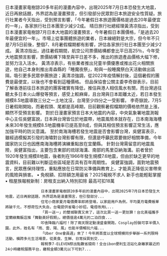 日本漫畫家竜樹諒20多年前的漫畫內容中，出現2025年7月日本恐發生大地震，近日再掀話題，外界認為是漫畫預言，但引發部分民眾對日本旅遊安全性質疑。旅行社業者今天指出，受到預言影響，「今年暑假日本旅遊團價格是過去20年最便宜的一年」，各家旅行社日本團至少減少2成。
晴日旅行社總經理黃清凉指出，受到日本漫畫家竜樹諒7月日本大地震的漫畫預言，今年暑假日本團價格，「是過去20年最便宜的一年」。市場上從事團體旅遊的業者，日本線絕對是大宗，但今年不只是7月5日前後，整個7、8月暑假檔期都有影響，評估各家旅行社日本團至少減少2成。
黃清凉指出，過往暑假期間，航空公司票價結構都會比平日高25％，今年受大地震預言影響，票價結構下降至與平日差不多，推出的旅遊產品價格大幅下修，並努力注入活水。
黃清凉表示，有些業者推出兒童半價優惠或推出花火相關旅遊，他自己本身則推出青森縣的「睡魔夜祭」，盼與一般睡魔祭白天活動做出區隔，吸引更多民眾參團旅遊；黃清凉強調，從2022年疫情解封後，這個暑假的團費是最便宜，以後也不會看到這種價格。
但品保協會公關主委李奇嶽表示，目前了解香港前往日本旅遊的團客確實有降低，推估與港人相信風水有關，而台灣過往聽太多日本火山爆發等預言，感受上較麻痺，且台灣與日本距離太近，若日本發生規模8.5地震導致三分之一土地沈沒，台灣至少四分之一受影響。
李奇嶽說，7月5日暑假剛開始，而暑假頭、尾都是高峰期，目前觀察暑假檔期的價格依然是上漲，顯然不受預言影響。
對於日漫畫家預言日本大地震的內容，中央氣象署地震測報中心主任吳健富說，日本與台灣皆位於地震帶，地震風險本就存在，日本南海海槽未來30年發生規模8.5地震機率已提高至8成，但與其相信預言影響正常生活，應加強平時的防災意識。
至於南海海槽若發生地震是否會影響台灣，吳健富表示，雖經過模擬其引發的海嘯對台灣影響有限，但還是呼籲民眾要做好相關準備，今年國家防災日也因應南海海槽將演練重點放在宜蘭縣。
針對台灣需留意的地震風險，吳健富指出，主要包含東部的琉球海溝、南部的馬里亞納海溝。前者曾於1920年發生規模8地震，後者則在1966年發生規模7.6地震，但由於缺乏更早的地震資料，目前難以判斷這些區域是否具有百年周期性。
吳健富強調，面對地震預言，民眾應保持理性，重點應放在日常防災準備與教育上，才能真正降低災害帶來的風險與損害。
 ▪ 免稅額、扣除額怎用最省？2025報稅不求人 新手也能輕鬆掌握
 ▪ 租屋族報稅新制：房租支出納入特別扣除 最高可扣18萬

                    日本漫畫家竜樹諒20多年前的漫畫內容中，出現2025年7月日本恐發生大地震，近日再掀話題，外界認為是漫畫預言，但引發部分...                  
                    住宅小商家夏月電價費率即將登場，以家庭用戶為例，平均夏月電費帳單將破千元，不想荷包大失血，台電提供省電小妙招，電燈改用L...                  
                    「買一送一」的雙城聯賣又來了，這次比買一送一更划算！台北美福攜手宜蘭綠舞飯店推「舞動美好假期」，總價值逾4萬元的二泊四食...                  
                    叩舍降臨六福村！除了兩天限定動漫盛會開跑，Cosplay扮裝可享半價入園，此外，姓名有「雨、雲、陽、風」也能半價暢玩六福...                  
                    「Uber One會員週」來了！今年將首度以全球規模同步舉辦一系列限時活動，橫跨多元生活場景，從美食、生鮮、日常採買到交...                  
                    報稅季7-ELEVEN祭出點數省錢術！全台ibon便利生活站化身離家最近的24小時繳稅服務平台，繳稅金額3萬元以下可到7...                  